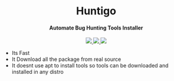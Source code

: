 <h1 align="center">
  <br>
    Huntigo
  <br>
</h1>

<h4 align="center">Automate Bug Hunting Tools Installer</h4>
    <p align="center">
  <a href="https://github.com/rahad-infosec/Huntigo">
    <img src="https://img.shields.io/static/v1?label=Project&message=Huntigo&color=green">
  </a>
    <a href="https://github.com/rahad-infosec/Huntigo">
    <img src="https://img.shields.io/static/v1?label=Update&message=V1.0&color=green">
  </a>
  <a href="https://www.linkedin.com/in/rahadinfosec">
      <img src="https://img.shields.io/badge/-rahadinfosec-blue?style=social&logo=Linkedin&logoColor=blue">
  </a>
</p>

- Its Fast
- It Download all the package from real source
- It doesnt use apt to install tools so tools can be downloaded and installed in any distro

